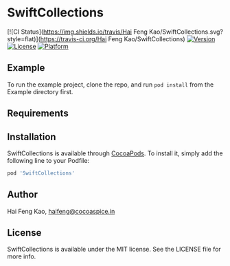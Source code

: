 # SwiftCollections

[![CI Status](https://img.shields.io/travis/Hai Feng Kao/SwiftCollections.svg?style=flat)](https://travis-ci.org/Hai Feng Kao/SwiftCollections)
[![Version](https://img.shields.io/cocoapods/v/SwiftCollections.svg?style=flat)](https://cocoapods.org/pods/SwiftCollections)
[![License](https://img.shields.io/cocoapods/l/SwiftCollections.svg?style=flat)](https://cocoapods.org/pods/SwiftCollections)
[![Platform](https://img.shields.io/cocoapods/p/SwiftCollections.svg?style=flat)](https://cocoapods.org/pods/SwiftCollections)

## Example

To run the example project, clone the repo, and run `pod install` from the Example directory first.

## Requirements

## Installation

SwiftCollections is available through [CocoaPods](https://cocoapods.org). To install
it, simply add the following line to your Podfile:

```ruby
pod 'SwiftCollections'
```

## Author

Hai Feng Kao, haifeng@cocoaspice.in

## License

SwiftCollections is available under the MIT license. See the LICENSE file for more info.
